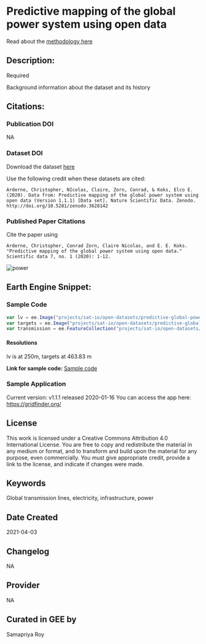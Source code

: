 
# Predictive mapping of the global power system using open data

Read about the [methodology here](https://www.nature.com/articles/s41597-019-0347-4)

## Description:

Required

Background information about the dataset and its history

## Citations:

### Publication DOI

NA

### Dataset DOI

Download the dataset [here](https://zenodo.org/record/3628142#.YGOrmWhKhPY)

Use the following credit when these datasets are cited:

```
Arderne, Christopher, NIcolas, Claire, Zorn, Conrad, & Koks, Elco E. (2020). Data from: Predictive mapping of the global power system using open data (Version 1.1.1) [Data set]. Nature Scientific Data. Zenodo. http://doi.org/10.5281/zenodo.3628142
```


### Published Paper Citations

Cite the paper using

```
Arderne, Christopher, Conrad Zorn, Claire Nicolas, and E. E. Koks. "Predictive mapping of the global power system using open data." Scientific data 7, no. 1 (2020): 1-12.
```

![power](https://user-images.githubusercontent.com/6677629/113477651-f857ec80-9448-11eb-93b2-71c9cb96af4a.gif)

## Earth Engine Snippet:

### Sample Code

```js
var lv = ee.Image("projects/sat-io/open-datasets/predictive-global-power-system/lv");
var targets = ee.Image("projects/sat-io/open-datasets/predictive-global-power-system/targets");
var transmission = ee.FeatureCollection("projects/sat-io/open-datasets/predictive-global-power-system/distribution-transmission-lines");
```

#### Resolutions
lv is at 250m, targets at 463.83 m

**Link for sample code:** [Sample code](https://code.earthengine.google.com/?scriptPath=users/sat-io/awesome-gee-catalog-examples:global-utilities-assets-amenities/PREDICTED-GLOBAL-POWER-SYSTEMS)

### Sample Application

Current version: v1.1.1 released 2020-01-16
You can access the app here: https://gridfinder.org/

## License

This work is licensed under a Creative Commons Attribution 4.0 International License. You are free to copy and redistribute the material in any medium or format, and to transform and build upon the material for any purpose, even commercially. You must give appropriate credit, provide a link to the license, and indicate if changes were made.


## Keywords

Global transmission lines, electricity, infrastructure, power

## Date Created

2021-04-03

## Changelog

NA

## Provider

NA

## Curated in GEE by
Samapriya Roy